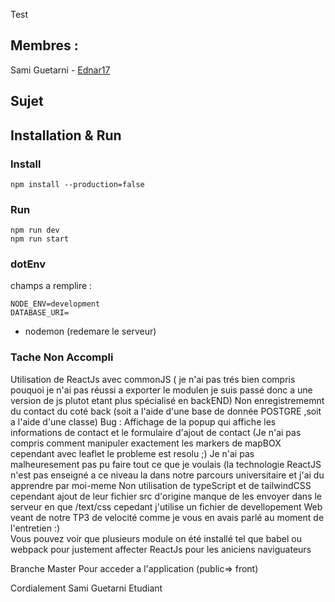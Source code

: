 Test
## Membres :
Sami Guetarni - [Ednar17](https://github.com/Ednar17)  
## Sujet

## Installation & Run
### Install
```
npm install --production=false
```
### Run
```
npm run dev
npm run start
```

### dotEnv
champs a remplire :
```
NODE_ENV=development
DATABASE_URI=
```
- nodemon (redemare le serveur)

### Tache Non Accompli


Utilisation de ReactJs avec commonJS ( je n'ai pas trés bien compris pouquoi 
je n'ai pas réussi a exporter le modulen je suis passé donc a une version de js plutot 
etant plus spécialisé en backEND)
Non enregistrememnt du contact du coté back (soit a l'aide d'une base de donnée POSTGRE
,soit a l'aide d'une classe)
Bug : Affichage de la popup qui affiche les informations de contact et le formulaire d'ajout de contact
(Je n'ai pas compris comment manipuler exactement les markers de mapBOX cependant avec leaflet
le probleme est resolu ;) 
Je n'ai pas malheuresement pas pu faire tout ce que je voulais (la technologie ReactJS n'est pas enseigné 
a ce niveau la dans notre parcours universitaire et j'ai du apprendre par moi-meme
Non utilisation de typeScript et de tailwindCSS cependant ajout de leur fichier src d'origine 
manque de les envoyer dans le serveur en que /text/css cepedant j'utilise un fichier de devellopement
Web veant de notre TP3 de velocité comme je vous en avais parlé au moment de l'entretien :)  
Vous pouvez voir que plusieurs module on été installé tel que babel ou webpack pour justement affecter ReactJs pour les aniciens naviguateurs 


Branche Master Pour acceder a l'application (public=> front)

Cordialement 
Sami Guetarni 
Etudiant 


